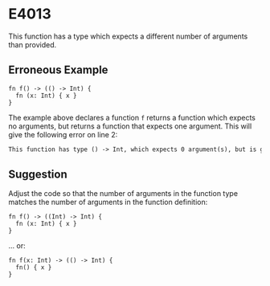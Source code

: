 # E4013

This function has a type which expects a different number of arguments than provided.

## Erroneous Example

```moonbit
fn f() -> (() -> Int) {
  fn (x: Int) { x }
}
```

The example above declares a function `f` returns a function which expects no
arguments, but returns a function that expects one argument. This will give the
following error on line 2:

```default
This function has type () -> Int, which expects 0 argument(s), but is given 1 argument(s).
```

## Suggestion

Adjust the code so that the number of arguments in the function type matches the number
of arguments in the function definition:

```moonbit
fn f() -> ((Int) -> Int) {
  fn (x: Int) { x }
}
```

... or:

```moonbit
fn f(x: Int) -> (() -> Int) {
  fn() { x }
}
```
